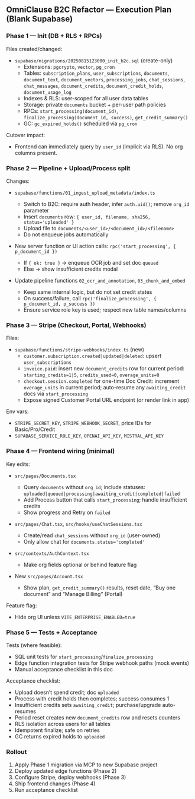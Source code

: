 ## OmniClause B2C Refactor — Execution Plan (Blank Supabase)

### Phase 1 — Init (DB + RLS + RPCs)

Files created/changed:
- `supabase/migrations/20250815123000_init_b2c.sql` (create-only)
  - Extensions: `pgcrypto`, `vector`, `pg_cron`
  - Tables: `subscription_plans`, `user_subscriptions`, `documents`, `document_text`, `document_vectors`, `processing_jobs`, `chat_sessions`, `chat_messages`, `document_credits`, `document_credit_holds`, `document_usage_log`
  - Indexes & RLS: user-scoped for all user data tables
  - Storage: private `documents` bucket + per-user path policies
  - RPCs: `start_processing(document_id)`, `finalize_processing(document_id, success)`, `get_credit_summary()`
  - GC: `gc_expired_holds()` scheduled via `pg_cron`

Cutover impact:
- Frontend can immediately query by `user_id` (implicit via RLS). No org columns present.

### Phase 2 — Pipeline + Upload/Process split

Changes:
- `supabase/functions/01_ingest_upload_metadata/index.ts`
  - Switch to B2C: require auth header, infer `auth.uid()`; remove `org_id` parameter
  - Insert `documents` row: `{ user_id, filename, sha256, status='uploaded' }`
  - Upload file to `documents/<user_id>/<document_id>/<filename>`
  - Do not enqueue jobs automatically

- New server function or UI action calls: `rpc('start_processing', { p_document_id })`
  - If `{ ok: true }` → enqueue OCR job and set doc `queued`
  - Else → show insufficient credits modal

- Update pipeline functions `02_ocr_and_annotation`, `03_chunk_and_embed`
  - Keep same internal logic, but do not set credit states
  - On success/failure, call `rpc('finalize_processing', { p_document_id, p_success })`
  - Ensure service role key is used; respect new table names/columns

### Phase 3 — Stripe (Checkout, Portal, Webhooks)

Files:
- `supabase/functions/stripe-webhooks/index.ts` (new)
  - `customer.subscription.created|updated|deleted`: upsert `user_subscriptions`
  - `invoice.paid`: insert new `document_credits` row for current period: `starting_credits=1|5`, `credits_used=0`, `overage_units=0`
  - `checkout.session.completed` for one-time Doc Credit: increment `overage_units` in current period; auto-resume any `awaiting_credit` docs via `start_processing`
  - Expose signed Customer Portal URL endpoint (or render link in app)

Env vars:
- `STRIPE_SECRET_KEY`, `STRIPE_WEBHOOK_SECRET`, price IDs for Basic/Pro/Credit
- `SUPABASE_SERVICE_ROLE_KEY`, `OPENAI_API_KEY`, `MISTRAL_API_KEY`

### Phase 4 — Frontend wiring (minimal)

Key edits:
- `src/pages/Documents.tsx`
  - Query `documents` without `org_id`; include statuses: `uploaded|queued|processing|awaiting_credit|completed|failed`
  - Add Process button that calls `start_processing`; handle insufficient credits
  - Show progress and Retry on `failed`

- `src/pages/Chat.tsx`, `src/hooks/useChatSessions.tsx`
  - Create/read `chat_sessions` without `org_id` (user-owned)
  - Only allow chat for `documents.status='completed'`

- `src/contexts/AuthContext.tsx`
  - Make org fields optional or behind feature flag

- New `src/pages/Account.tsx`
  - Show plan, `get_credit_summary()` results, reset date, “Buy one document” and “Manage Billing” (Portal)

Feature flag:
- Hide org UI unless `VITE_ENTERPRISE_ENABLED=true`

### Phase 5 — Tests + Acceptance

Tests (where feasible):
- SQL unit tests for `start_processing`/`finalize_processing`
- Edge function integration tests for Stripe webhook paths (mock events)
- Manual acceptance checklist in this doc

Acceptance checklist:
- Upload doesn’t spend credit; doc `uploaded`
- Process with credit holds then completes; success consumes 1
- Insufficient credits sets `awaiting_credit`; purchase/upgrade auto-resumes
- Period reset creates new `document_credits` row and resets counters
- RLS isolation across users for all tables
- Idempotent finalize; safe on retries
- GC returns expired holds to `uploaded`

### Rollout

1) Apply Phase 1 migration via MCP to new Supabase project
2) Deploy updated edge functions (Phase 2)
3) Configure Stripe, deploy webhooks (Phase 3)
4) Ship frontend changes (Phase 4)
5) Run acceptance checklist


